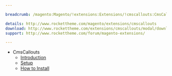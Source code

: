 ```yaml
---

breadcrumb: /magento:Magento/!extensions:Extensions/!cmscallouts:CmsCallouts

details: http://www.rockettheme.com/magento/extensions/cmscallouts
download: http://www.rockettheme.com/extensions/cmscallouts/modal/downloads
support: http://www.rockettheme.com/forum/magento-extensions/

---
```


* CmsCallouts
    * [Introduction](INDEX.md)
    * [Setup](INDEX.md#setup)
    * [How to Install](INDEX.md#how-to-install)